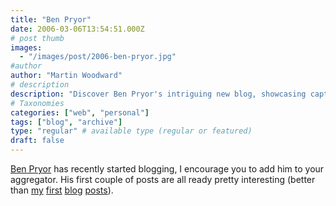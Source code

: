```yaml
---
title: "Ben Pryor"
date: 2006-03-06T13:54:51.000Z
# post thumb
images:
  - "/images/post/2006-ben-pryor.jpg"
#author
author: "Martin Woodward"
# description
description: "Discover Ben Pryor's intriguing new blog, showcasing captivating posts that surpass many first-time writers."
# Taxonomies
categories: ["web", "personal"]
tags: ["blog", "archive"]
type: "regular" # available type (regular or featured)
draft: false
---
```


[Ben Pryor](http://www.benpryor.com/blog/) has recently started blogging, I encourage you to add him to your aggregator. His first couple of posts are all ready pretty interesting (better than [my](http://www.woodwardweb.com/personal/000022.html) [first](http://www.woodwardweb.com/personal/000020.html) [blog](http://www.woodwardweb.com/web_sites/000021.html) [posts](http://www.woodwardweb.com/archive/200309.html)).
